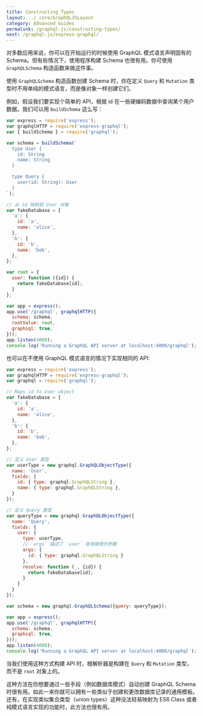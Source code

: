 ```yaml
---
title: Constructing Types
layout: ../_core/GraphQLJSLayout
category: Advanced Guides
permalink: /graphql-js/constructing-types/
next: /graphql-js/express-graphql/
---
```


对多数应用来说，你可以在开始运行的时候使用 GraphQL 模式语言声明固有的 Schema。但有些情况下，使用程序构建 Schema 也很有用。你可使用 `GraphQLSchema` 构造函数来做这件事。

使用 `GraphQLSchema` 构造函数创建 Schema 时，你在定义 `Query` 和 `Mutation` 类型时不用单纯的模式语言，而是像对象一样创建它们。

例如，假设我们要实现个简单的 API，根据 id 在一些硬编码数据中查询某个用户数据。我们可以用 `buildSchema` 这么写：

```javascript
var express = require('express');
var graphqlHTTP = require('express-graphql');
var { buildSchema } = require('graphql');

var schema = buildSchema(`
  type User {
    id: String
    name: String
  }

  type Query {
    user(id: String): User
  }
`);

// 从 id 映射到 User 对象
var fakeDatabase = {
  'a': {
    id: 'a',
    name: 'alice',
  },
  'b': {
    id: 'b',
    name: 'bob',
  },
};

var root = {
  user: function ({id}) {
    return fakeDatabase[id];
  }
};

var app = express();
app.use('/graphql', graphqlHTTP({
  schema: schema,
  rootValue: root,
  graphiql: true,
}));
app.listen(4000);
console.log('Running a GraphQL API server at localhost:4000/graphql');
```

也可以在不使用 GraphQL 模式语言的情况下实现相同的 API:

```javascript
var express = require('express');
var graphqlHTTP = require('express-graphql');
var graphql = require('graphql');

// Maps id to User object
var fakeDatabase = {
  'a': {
    id: 'a',
    name: 'alice',
  },
  'b': {
    id: 'b',
    name: 'bob',
  },
};

// 定义 User 类型
var userType = new graphql.GraphQLObjectType({
  name: 'User',
  fields: {
    id: { type: graphql.GraphQLString },
    name: { type: graphql.GraphQLString },
  }
});

// 定义 Query 类型
var queryType = new graphql.GraphQLObjectType({
  name: 'Query',
  fields: {
    user: {
      type: userType,
      // `args` 描述了 `user` 查询接受的参数
      args: {
        id: { type: graphql.GraphQLString }
      },
      resolve: function (_, {id}) {
        return fakeDatabase[id];
      }
    }
  }
});

var schema = new graphql.GraphQLSchema({query: queryType});

var app = express();
app.use('/graphql', graphqlHTTP({
  schema: schema,
  graphiql: true,
}));
app.listen(4000);
console.log('Running a GraphQL API server at localhost:4000/graphql');
```

当我们使用这种方式构建 API 时，根解析器是构建在 `Query` 和 `Mutation` 类型， 而不是 `root` 对象上的。

这种方法在你想要通过一些手段（例如数据库模式）自动创建 GraphQL Schema 时很有用。如此一来你就可以拥有一些类似于创建和更改数据库记录的通用模板。还有，在实现类似集合类型（union types）这种没法轻易映射为 ES6 Class 或者纯模式语言实现的功能时，此方法也很有用。
